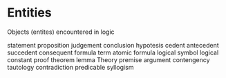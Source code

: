 # Entities

Objects (entites) encountered in logic

statement
proposition
judgement
conclusion
hypotesis
cedent
antecedent
succedent
consequent
formula
term
atomic formula
logical symbol
logical constant
proof
theorem
lemma
Theory
premise
argument
contengency
tautology
contradiction
predicable
syllogism
